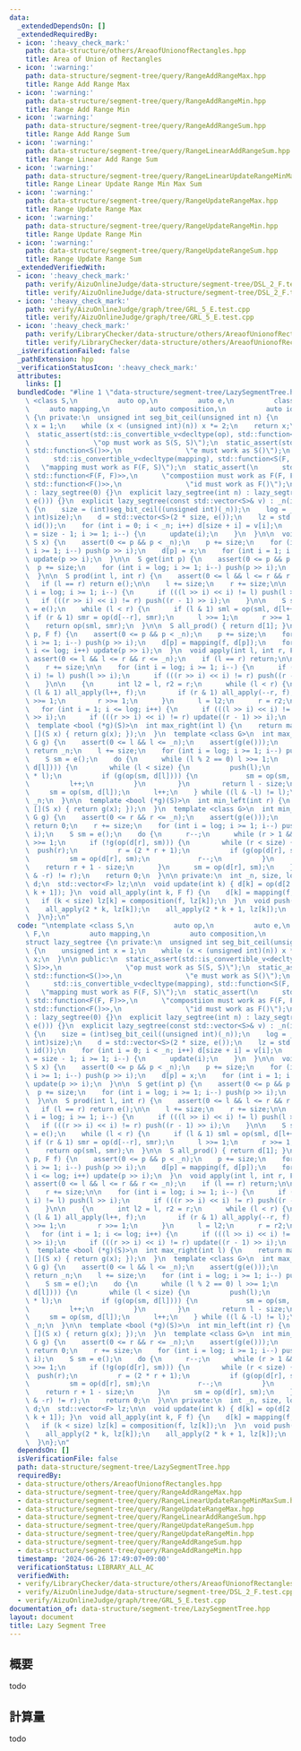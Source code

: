 ```yaml
---
data:
  _extendedDependsOn: []
  _extendedRequiredBy:
  - icon: ':heavy_check_mark:'
    path: data-structure/others/AreaofUnionofRectangles.hpp
    title: Area of Union of Rectangles
  - icon: ':warning:'
    path: data-structure/segment-tree/query/RangeAddRangeMax.hpp
    title: Range Add Range Max
  - icon: ':warning:'
    path: data-structure/segment-tree/query/RangeAddRangeMin.hpp
    title: Range Add Range Min
  - icon: ':warning:'
    path: data-structure/segment-tree/query/RangeAddRangeSum.hpp
    title: Range Add Range Sum
  - icon: ':warning:'
    path: data-structure/segment-tree/query/RangeLinearAddRangeSum.hpp
    title: Range Linear Add Range Sum
  - icon: ':warning:'
    path: data-structure/segment-tree/query/RangeLinearUpdateRangeMinMaxSum.hpp
    title: Range Linear Update Range Min Max Sum
  - icon: ':warning:'
    path: data-structure/segment-tree/query/RangeUpdateRangeMax.hpp
    title: Range Update Range Max
  - icon: ':warning:'
    path: data-structure/segment-tree/query/RangeUpdateRangeMin.hpp
    title: Range Update Range Min
  - icon: ':warning:'
    path: data-structure/segment-tree/query/RangeUpdateRangeSum.hpp
    title: Range Update Range Sum
  _extendedVerifiedWith:
  - icon: ':heavy_check_mark:'
    path: verify/AizuOnlineJudge/data-structure/segment-tree/DSL_2_F.test.cpp
    title: verify/AizuOnlineJudge/data-structure/segment-tree/DSL_2_F.test.cpp
  - icon: ':heavy_check_mark:'
    path: verify/AizuOnlineJudge/graph/tree/GRL_5_E.test.cpp
    title: verify/AizuOnlineJudge/graph/tree/GRL_5_E.test.cpp
  - icon: ':heavy_check_mark:'
    path: verify/LibraryChecker/data-structure/others/AreaofUnionofRectangles.test.cpp
    title: verify/LibraryChecker/data-structure/others/AreaofUnionofRectangles.test.cpp
  _isVerificationFailed: false
  _pathExtension: hpp
  _verificationStatusIcon: ':heavy_check_mark:'
  attributes:
    links: []
  bundledCode: "#line 1 \"data-structure/segment-tree/LazySegmentTree.hpp\"\n\ntemplate\
    \ <class S,\n          auto op,\n          auto e,\n          class F,\n     \
    \     auto mapping,\n          auto composition,\n          auto id>\nstruct lazy_segtree\
    \ {\n private:\n  unsigned int seg_bit_ceil(unsigned int n) {\n    unsigned int\
    \ x = 1;\n    while (x < (unsigned int)(n)) x *= 2;\n    return x;\n  }\n\n public:\n\
    \  static_assert(std::is_convertible_v<decltype(op), std::function<S(S, S)>>,\n\
    \                \"op must work as S(S, S)\");\n  static_assert(std::is_convertible_v<decltype(e),\
    \ std::function<S()>>,\n                \"e must work as S()\");\n  static_assert(\n\
    \      std::is_convertible_v<decltype(mapping), std::function<S(F, S)>>,\n   \
    \   \"mapping must work as F(F, S)\");\n  static_assert(\n      std::is_convertible_v<decltype(composition),\
    \ std::function<F(F, F)>>,\n      \"compostiion must work as F(F, F)\");\n  static_assert(std::is_convertible_v<decltype(id),\
    \ std::function<F()>>,\n                \"id must work as F()\");\n  lazy_segtree()\
    \ : lazy_segtree(0) {}\n  explicit lazy_segtree(int n) : lazy_segtree(std::vector<S>(n,\
    \ e())) {}\n  explicit lazy_segtree(const std::vector<S>& v) : _n(int(v.size()))\
    \ {\n    size = (int)seg_bit_ceil((unsigned int)(_n));\n    log = __builtin_ctz((unsigned\
    \ int)size);\n    d = std::vector<S>(2 * size, e());\n    lz = std::vector<F>(size,\
    \ id());\n    for (int i = 0; i < _n; i++) d[size + i] = v[i];\n    for (int i\
    \ = size - 1; i >= 1; i--) {\n      update(i);\n    }\n  }\n\n  void set(int p,\
    \ S x) {\n    assert(0 <= p && p < _n);\n    p += size;\n    for (int i = log;\
    \ i >= 1; i--) push(p >> i);\n    d[p] = x;\n    for (int i = 1; i <= log; i++)\
    \ update(p >> i);\n  }\n\n  S get(int p) {\n    assert(0 <= p && p < _n);\n  \
    \  p += size;\n    for (int i = log; i >= 1; i--) push(p >> i);\n    return d[p];\n\
    \  }\n\n  S prod(int l, int r) {\n    assert(0 <= l && l <= r && r <= _n);\n \
    \   if (l == r) return e();\n\n    l += size;\n    r += size;\n\n    for (int\
    \ i = log; i >= 1; i--) {\n      if (((l >> i) << i) != l) push(l >> i);\n   \
    \   if (((r >> i) << i) != r) push((r - 1) >> i);\n    }\n\n    S sml = e(), smr\
    \ = e();\n    while (l < r) {\n      if (l & 1) sml = op(sml, d[l++]);\n     \
    \ if (r & 1) smr = op(d[--r], smr);\n      l >>= 1;\n      r >>= 1;\n    }\n\n\
    \    return op(sml, smr);\n  }\n\n  S all_prod() { return d[1]; }\n\n  void apply(int\
    \ p, F f) {\n    assert(0 <= p && p < _n);\n    p += size;\n    for (int i = log;\
    \ i >= 1; i--) push(p >> i);\n    d[p] = mapping(f, d[p]);\n    for (int i = 1;\
    \ i <= log; i++) update(p >> i);\n  }\n  void apply(int l, int r, F f) {\n   \
    \ assert(0 <= l && l <= r && r <= _n);\n    if (l == r) return;\n\n    l += size;\n\
    \    r += size;\n\n    for (int i = log; i >= 1; i--) {\n      if (((l >> i) <<\
    \ i) != l) push(l >> i);\n      if (((r >> i) << i) != r) push((r - 1) >> i);\n\
    \    }\n\n    {\n      int l2 = l, r2 = r;\n      while (l < r) {\n        if\
    \ (l & 1) all_apply(l++, f);\n        if (r & 1) all_apply(--r, f);\n        l\
    \ >>= 1;\n        r >>= 1;\n      }\n      l = l2;\n      r = r2;\n    }\n\n \
    \   for (int i = 1; i <= log; i++) {\n      if (((l >> i) << i) != l) update(l\
    \ >> i);\n      if (((r >> i) << i) != r) update((r - 1) >> i);\n    }\n  }\n\n\
    \  template <bool (*g)(S)>\n  int max_right(int l) {\n    return max_right(l,\
    \ [](S x) { return g(x); });\n  }\n  template <class G>\n  int max_right(int l,\
    \ G g) {\n    assert(0 <= l && l <= _n);\n    assert(g(e()));\n    if (l == _n)\
    \ return _n;\n    l += size;\n    for (int i = log; i >= 1; i--) push(l >> i);\n\
    \    S sm = e();\n    do {\n      while (l % 2 == 0) l >>= 1;\n      if (!g(op(sm,\
    \ d[l]))) {\n        while (l < size) {\n          push(l);\n          l = (2\
    \ * l);\n          if (g(op(sm, d[l]))) {\n            sm = op(sm, d[l]);\n  \
    \          l++;\n          }\n        }\n        return l - size;\n      }\n \
    \     sm = op(sm, d[l]);\n      l++;\n    } while ((l & -l) != l);\n    return\
    \ _n;\n  }\n\n  template <bool (*g)(S)>\n  int min_left(int r) {\n    return min_left(r,\
    \ [](S x) { return g(x); });\n  }\n  template <class G>\n  int min_left(int r,\
    \ G g) {\n    assert(0 <= r && r <= _n);\n    assert(g(e()));\n    if (r == 0)\
    \ return 0;\n    r += size;\n    for (int i = log; i >= 1; i--) push((r - 1) >>\
    \ i);\n    S sm = e();\n    do {\n      r--;\n      while (r > 1 && (r % 2)) r\
    \ >>= 1;\n      if (!g(op(d[r], sm))) {\n        while (r < size) {\n        \
    \  push(r);\n          r = (2 * r + 1);\n          if (g(op(d[r], sm))) {\n  \
    \          sm = op(d[r], sm);\n            r--;\n          }\n        }\n    \
    \    return r + 1 - size;\n      }\n      sm = op(d[r], sm);\n    } while ((r\
    \ & -r) != r);\n    return 0;\n  }\n\n private:\n  int _n, size, log;\n  std::vector<S>\
    \ d;\n  std::vector<F> lz;\n\n  void update(int k) { d[k] = op(d[2 * k], d[2 *\
    \ k + 1]); }\n  void all_apply(int k, F f) {\n    d[k] = mapping(f, d[k]);\n \
    \   if (k < size) lz[k] = composition(f, lz[k]);\n  }\n  void push(int k) {\n\
    \    all_apply(2 * k, lz[k]);\n    all_apply(2 * k + 1, lz[k]);\n    lz[k] = id();\n\
    \  }\n};\n"
  code: "\ntemplate <class S,\n          auto op,\n          auto e,\n          class\
    \ F,\n          auto mapping,\n          auto composition,\n          auto id>\n\
    struct lazy_segtree {\n private:\n  unsigned int seg_bit_ceil(unsigned int n)\
    \ {\n    unsigned int x = 1;\n    while (x < (unsigned int)(n)) x *= 2;\n    return\
    \ x;\n  }\n\n public:\n  static_assert(std::is_convertible_v<decltype(op), std::function<S(S,\
    \ S)>>,\n                \"op must work as S(S, S)\");\n  static_assert(std::is_convertible_v<decltype(e),\
    \ std::function<S()>>,\n                \"e must work as S()\");\n  static_assert(\n\
    \      std::is_convertible_v<decltype(mapping), std::function<S(F, S)>>,\n   \
    \   \"mapping must work as F(F, S)\");\n  static_assert(\n      std::is_convertible_v<decltype(composition),\
    \ std::function<F(F, F)>>,\n      \"compostiion must work as F(F, F)\");\n  static_assert(std::is_convertible_v<decltype(id),\
    \ std::function<F()>>,\n                \"id must work as F()\");\n  lazy_segtree()\
    \ : lazy_segtree(0) {}\n  explicit lazy_segtree(int n) : lazy_segtree(std::vector<S>(n,\
    \ e())) {}\n  explicit lazy_segtree(const std::vector<S>& v) : _n(int(v.size()))\
    \ {\n    size = (int)seg_bit_ceil((unsigned int)(_n));\n    log = __builtin_ctz((unsigned\
    \ int)size);\n    d = std::vector<S>(2 * size, e());\n    lz = std::vector<F>(size,\
    \ id());\n    for (int i = 0; i < _n; i++) d[size + i] = v[i];\n    for (int i\
    \ = size - 1; i >= 1; i--) {\n      update(i);\n    }\n  }\n\n  void set(int p,\
    \ S x) {\n    assert(0 <= p && p < _n);\n    p += size;\n    for (int i = log;\
    \ i >= 1; i--) push(p >> i);\n    d[p] = x;\n    for (int i = 1; i <= log; i++)\
    \ update(p >> i);\n  }\n\n  S get(int p) {\n    assert(0 <= p && p < _n);\n  \
    \  p += size;\n    for (int i = log; i >= 1; i--) push(p >> i);\n    return d[p];\n\
    \  }\n\n  S prod(int l, int r) {\n    assert(0 <= l && l <= r && r <= _n);\n \
    \   if (l == r) return e();\n\n    l += size;\n    r += size;\n\n    for (int\
    \ i = log; i >= 1; i--) {\n      if (((l >> i) << i) != l) push(l >> i);\n   \
    \   if (((r >> i) << i) != r) push((r - 1) >> i);\n    }\n\n    S sml = e(), smr\
    \ = e();\n    while (l < r) {\n      if (l & 1) sml = op(sml, d[l++]);\n     \
    \ if (r & 1) smr = op(d[--r], smr);\n      l >>= 1;\n      r >>= 1;\n    }\n\n\
    \    return op(sml, smr);\n  }\n\n  S all_prod() { return d[1]; }\n\n  void apply(int\
    \ p, F f) {\n    assert(0 <= p && p < _n);\n    p += size;\n    for (int i = log;\
    \ i >= 1; i--) push(p >> i);\n    d[p] = mapping(f, d[p]);\n    for (int i = 1;\
    \ i <= log; i++) update(p >> i);\n  }\n  void apply(int l, int r, F f) {\n   \
    \ assert(0 <= l && l <= r && r <= _n);\n    if (l == r) return;\n\n    l += size;\n\
    \    r += size;\n\n    for (int i = log; i >= 1; i--) {\n      if (((l >> i) <<\
    \ i) != l) push(l >> i);\n      if (((r >> i) << i) != r) push((r - 1) >> i);\n\
    \    }\n\n    {\n      int l2 = l, r2 = r;\n      while (l < r) {\n        if\
    \ (l & 1) all_apply(l++, f);\n        if (r & 1) all_apply(--r, f);\n        l\
    \ >>= 1;\n        r >>= 1;\n      }\n      l = l2;\n      r = r2;\n    }\n\n \
    \   for (int i = 1; i <= log; i++) {\n      if (((l >> i) << i) != l) update(l\
    \ >> i);\n      if (((r >> i) << i) != r) update((r - 1) >> i);\n    }\n  }\n\n\
    \  template <bool (*g)(S)>\n  int max_right(int l) {\n    return max_right(l,\
    \ [](S x) { return g(x); });\n  }\n  template <class G>\n  int max_right(int l,\
    \ G g) {\n    assert(0 <= l && l <= _n);\n    assert(g(e()));\n    if (l == _n)\
    \ return _n;\n    l += size;\n    for (int i = log; i >= 1; i--) push(l >> i);\n\
    \    S sm = e();\n    do {\n      while (l % 2 == 0) l >>= 1;\n      if (!g(op(sm,\
    \ d[l]))) {\n        while (l < size) {\n          push(l);\n          l = (2\
    \ * l);\n          if (g(op(sm, d[l]))) {\n            sm = op(sm, d[l]);\n  \
    \          l++;\n          }\n        }\n        return l - size;\n      }\n \
    \     sm = op(sm, d[l]);\n      l++;\n    } while ((l & -l) != l);\n    return\
    \ _n;\n  }\n\n  template <bool (*g)(S)>\n  int min_left(int r) {\n    return min_left(r,\
    \ [](S x) { return g(x); });\n  }\n  template <class G>\n  int min_left(int r,\
    \ G g) {\n    assert(0 <= r && r <= _n);\n    assert(g(e()));\n    if (r == 0)\
    \ return 0;\n    r += size;\n    for (int i = log; i >= 1; i--) push((r - 1) >>\
    \ i);\n    S sm = e();\n    do {\n      r--;\n      while (r > 1 && (r % 2)) r\
    \ >>= 1;\n      if (!g(op(d[r], sm))) {\n        while (r < size) {\n        \
    \  push(r);\n          r = (2 * r + 1);\n          if (g(op(d[r], sm))) {\n  \
    \          sm = op(d[r], sm);\n            r--;\n          }\n        }\n    \
    \    return r + 1 - size;\n      }\n      sm = op(d[r], sm);\n    } while ((r\
    \ & -r) != r);\n    return 0;\n  }\n\n private:\n  int _n, size, log;\n  std::vector<S>\
    \ d;\n  std::vector<F> lz;\n\n  void update(int k) { d[k] = op(d[2 * k], d[2 *\
    \ k + 1]); }\n  void all_apply(int k, F f) {\n    d[k] = mapping(f, d[k]);\n \
    \   if (k < size) lz[k] = composition(f, lz[k]);\n  }\n  void push(int k) {\n\
    \    all_apply(2 * k, lz[k]);\n    all_apply(2 * k + 1, lz[k]);\n    lz[k] = id();\n\
    \  }\n};\n"
  dependsOn: []
  isVerificationFile: false
  path: data-structure/segment-tree/LazySegmentTree.hpp
  requiredBy:
  - data-structure/others/AreaofUnionofRectangles.hpp
  - data-structure/segment-tree/query/RangeAddRangeMax.hpp
  - data-structure/segment-tree/query/RangeLinearUpdateRangeMinMaxSum.hpp
  - data-structure/segment-tree/query/RangeUpdateRangeMax.hpp
  - data-structure/segment-tree/query/RangeLinearAddRangeSum.hpp
  - data-structure/segment-tree/query/RangeUpdateRangeSum.hpp
  - data-structure/segment-tree/query/RangeUpdateRangeMin.hpp
  - data-structure/segment-tree/query/RangeAddRangeSum.hpp
  - data-structure/segment-tree/query/RangeAddRangeMin.hpp
  timestamp: '2024-06-26 17:49:07+09:00'
  verificationStatus: LIBRARY_ALL_AC
  verifiedWith:
  - verify/LibraryChecker/data-structure/others/AreaofUnionofRectangles.test.cpp
  - verify/AizuOnlineJudge/data-structure/segment-tree/DSL_2_F.test.cpp
  - verify/AizuOnlineJudge/graph/tree/GRL_5_E.test.cpp
documentation_of: data-structure/segment-tree/LazySegmentTree.hpp
layout: document
title: Lazy Segment Tree
---
```


## 概要

todo

## 計算量
todo